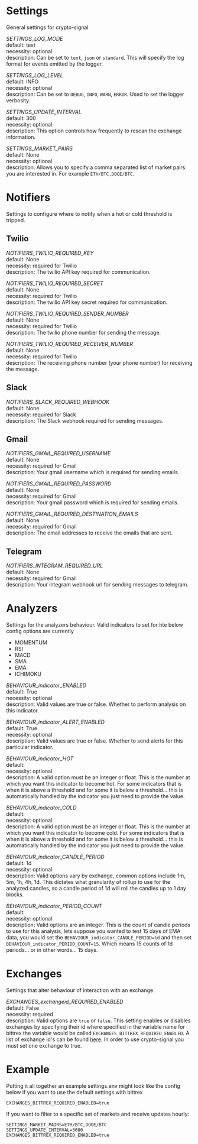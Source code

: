 # Settings
General settings for crypto-signal

*SETTINGS_LOG_MODE*\
default: text\
necessity: optional\
description: Can be set to `text`, `json` or `standard`. This will specify the log format for events emitted by the logger.

*SETTINGS_LOG_LEVEL*\
default: INFO\
necessity: optional\
description: Can be set to `DEBUG`, `INFO`, `WARN`, `ERROR`. Used to set the logger verbosity.

*SETTINGS_UPDATE_INTERVAL*\
default: 300\
necessity: optional\
description: This option controls how frequently to rescan the exchange information.

*SETTINGS_MARKET_PAIRS*\
default: None\
necessity: optional\
description: Allows you to specify a comma separated list of market pairs you are interested in. For example `ETH/BTC,DOGE/BTC`.

# Notifiers
Settings to configure where to notify when a hot or cold threshold is tripped.

## Twilio
*NOTIFIERS_TWILIO_REQUIRED_KEY*\
default: None\
necessity: required for Twilio\
description: The twilio API key required for communication.

*NOTIFIERS_TWILIO_REQUIRED_SECRET*\
default: None\
necessity: required for Twilio\
description: The twilio API key secret required for communication.

*NOTIFIERS_TWILIO_REQUIRED_SENDER_NUMBER*\
default: None\
necessity: required for Twilio\
description: The twilio phone number for sending the message.

*NOTIFIERS_TWILIO_REQUIRED_RECEIVER_NUMBER*\
default: None\
necessity: required for Twilio\
description: The receiving phone number (your phone number) for receiving the message.

## Slack
*NOTIFIERS_SLACK_REQUIRED_WEBHOOK*\
default: None\
necessity: required for Slack\
description: The Slack webhook required for sending messages.

## Gmail
*NOTIFIERS_GMAIL_REQUIRED_USERNAME*\
default: None\
necessity: required for Gmail\
description: Your gmail username which is required for sending emails.

*NOTIFIERS_GMAIL_REQUIRED_PASSWORD*\
default: None\
necessity: required for Gmail\
description: Your gmail password which is required for sending emails.

*NOTIFIERS_GMAIL_REQUIRED_DESTINATION_EMAILS*\
default: None\
necessity: required for Gmail\
description: The email addresses to receive the emails that are sent.

## Telegram
*NOTIFIERS_INTEGRAM_REQUIRED_URL*\
default: None\
necessity: required for Gmail\
description: Your integram webhook url for sending messages to telegram.

# Analyzers
Settings for the analyzers behaviour. Valid indicators to set for hte below config options are currently
- MOMENTUM
- RSI
- MACD
- SMA
- EMA
- ICHIMOKU

*BEHAVIOUR_indicator_ENABLED*\
default: True\
necessity: optional\
description: Valid values are true or false. Whether to perform analysis on this indicator.

*BEHAVIOUR_indicator_ALERT_ENABLED*\
default: True\
necessity: optional\
description: Valid values are true or false. Whether to send alerts for this particular indicator.

*BEHAVIOUR_indicator_HOT*\
default:\
necessity: optional\
description: A valid option must be an integer or float. This is the number at which you want this indicator to become hot. For some indicators that is when it is above a threshold and for some it is below a threshold... this is automatically handled by the indicator you just need to provide the value.

*BEHAVIOUR_indicator_COLD*\
default:\
necessity: optional\
description: A valid option must be an integer or float. This is the number at which you want this indicator to become cold. For some indicators that is when it is above a threshold and for some it is below a threshold... this is automatically handled by the indicator you just need to provide the value.

*BEHAVIOUR_indicator_CANDLE_PERIOD*\
default: 1d\
necessity: optional\
description: Valid options vary by exchange, common options include 1m, 5m, 1h, 4h, 1d. This dictates what granularity of rollup to use for the analyzed candles, so a candle period of 1d will roll the candles up to 1 day blocks.

*BEHAVIOUR_indicator_PERIOD_COUNT*\
default:\
necessity: optional\
description: Valid options are an integer. This is the count of candle periods to use for this analysis, lets suppose you wanted to test 15 days of EMA data, you would set the `BEHAVIOUR_indicator_CANDLE_PERIOD=1d` and then set `BEHAVIOUR_indicator_PERIOD_COUNT=15`. Which means 15 counts of 1d periods... or in other words... 15 days.

# Exchanges
Settings that alter behaviour of interaction with an exchange.

*EXCHANGES_exchangeid_REQUIRED_ENABLED*\
default: False\
necessity: required\
description: Valid options are `true` or `false`. This setting enables or disables exchanges by specifying their id where specified in the variable name for bittrex the variable would be called `EXCHANGES_BITTREX_REQUIRED_ENABLED`. A list of exchange id's can be found [here](https://github.com/ccxt/ccxt/wiki/Exchange-Markets). In order to use crypto-signal you must set one exchange to true.

# Example
Putting it all together an example settings.env might look like the config below if you want to use the default settings with bittrex

```
EXCHANGES_BITTREX_REQUIRED_ENABLED=true
```

If you want to filter to a specific set of markets and receive updates hourly:

```
SETTINGS_MARKET_PAIRS=ETH/BTC,DOGE/BTC
SETTINGS_UPDATE_INTERVAL=3600
EXCHANGES_BITTREX_REQUIRED_ENABLED=true
```
